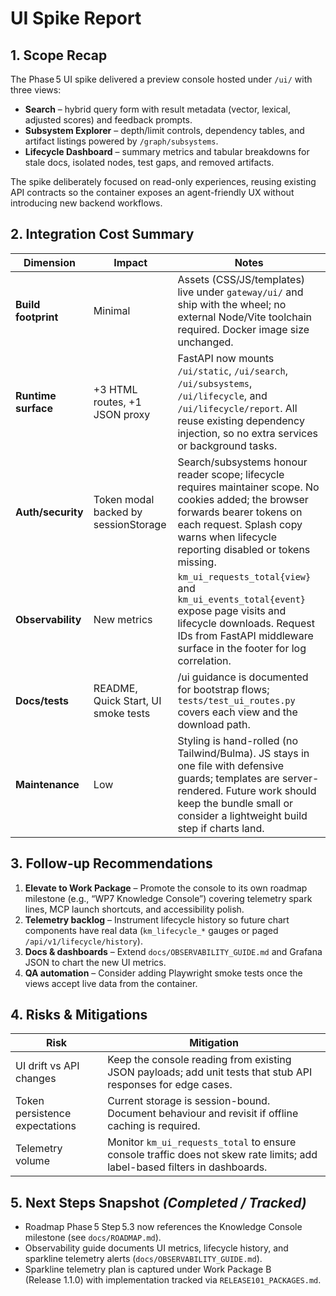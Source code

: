 # UI Spike Report

## 1. Scope Recap

The Phase 5 UI spike delivered a preview console hosted under `/ui/` with three views:

- **Search** – hybrid query form with result metadata (vector, lexical, adjusted scores) and feedback prompts.
- **Subsystem Explorer** – depth/limit controls, dependency tables, and artifact listings powered by `/graph/subsystems`.
- **Lifecycle Dashboard** – summary metrics and tabular breakdowns for stale docs, isolated nodes, test gaps, and removed artifacts.

The spike deliberately focused on read-only experiences, reusing existing API contracts so the container exposes an agent-friendly UX without introducing new backend workflows.

## 2. Integration Cost Summary

| Dimension | Impact | Notes |
|-----------|--------|-------|
| **Build footprint** | Minimal | Assets (CSS/JS/templates) live under `gateway/ui/` and ship with the wheel; no external Node/Vite toolchain required. Docker image size unchanged. |
| **Runtime surface** | +3 HTML routes, +1 JSON proxy | FastAPI now mounts `/ui/static`, `/ui/search`, `/ui/subsystems`, `/ui/lifecycle`, and `/ui/lifecycle/report`. All reuse existing dependency injection, so no extra services or background tasks. |
| **Auth/security** | Token modal backed by sessionStorage | Search/subsystems honour reader scope; lifecycle requires maintainer scope. No cookies added; the browser forwards bearer tokens on each request. Splash copy warns when lifecycle reporting disabled or tokens missing. |
| **Observability** | New metrics | `km_ui_requests_total{view}` and `km_ui_events_total{event}` expose page visits and lifecycle downloads. Request IDs from FastAPI middleware surface in the footer for log correlation. |
| **Docs/tests** | README, Quick Start, UI smoke tests | /ui guidance is documented for bootstrap flows; `tests/test_ui_routes.py` covers each view and the download path. |
| **Maintenance** | Low | Styling is hand-rolled (no Tailwind/Bulma). JS stays in one file with defensive guards; templates are server-rendered. Future work should keep the bundle small or consider a lightweight build step if charts land. |

## 3. Follow-up Recommendations

1. **Elevate to Work Package** – Promote the console to its own roadmap milestone (e.g., “WP7 Knowledge Console”) covering telemetry spark lines, MCP launch shortcuts, and accessibility polish.
2. **Telemetry backlog** – Instrument lifecycle history so future chart components have real data (`km_lifecycle_*` gauges or paged `/api/v1/lifecycle/history`).
3. **Docs & dashboards** – Extend `docs/OBSERVABILITY_GUIDE.md` and Grafana JSON to chart the new UI metrics.
4. **QA automation** – Consider adding Playwright smoke tests once the views accept live data from the container.

## 4. Risks & Mitigations

| Risk | Mitigation |
|------|------------|
| UI drift vs API changes | Keep the console reading from existing JSON payloads; add unit tests that stub API responses for edge cases. |
| Token persistence expectations | Current storage is session-bound. Document behaviour and revisit if offline caching is required. |
| Telemetry volume | Monitor `km_ui_requests_total` to ensure console traffic does not skew rate limits; add label-based filters in dashboards. |

## 5. Next Steps Snapshot *(Completed / Tracked)*

- Roadmap Phase 5 Step 5.3 now references the Knowledge Console milestone (see `docs/ROADMAP.md`).
- Observability guide documents UI metrics, lifecycle history, and sparkline telemetry alerts (`docs/OBSERVABILITY_GUIDE.md`).
- Sparkline telemetry plan is captured under Work Package B (Release 1.1.0) with implementation tracked via `RELEASE101_PACKAGES.md`.
